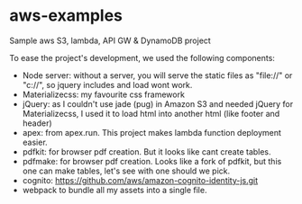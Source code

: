 # aws-examples
Sample aws S3, lambda, API GW &amp; DynamoDB project

To ease the project's development, we used the following components:

- Node server: without a server, you will serve the static files as "file://" or "c://", so jquery includes and load wont work.
- Materializecss: my favourite css framework
- jQuery: as I couldn't use jade (pug) in Amazon S3 and needed jQuery for Materializecss, I used it to load html into another html (like footer and header)
- apex: from apex.run. This project makes lambda function deployment easier.
- pdfkit: for browser pdf creation. But it looks like cant create tables.
- pdfmake: for browser pdf creation. Looks like a fork of pdfkit, but this one can make tables, let's see with one should we pick.
- cognito: https://github.com/aws/amazon-cognito-identity-js.git
- webpack to bundle all my assets into a single file. 
